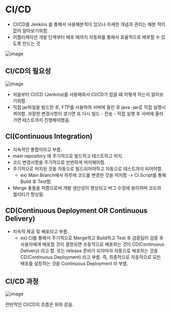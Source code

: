 # CI/CD

- CI/CD를 Jenkins 를 통해서 사용해본적이 있으나 자세한 개념과 관리는 해본 적이 없어 알아보기위함.
- 어플리케이션 개발 단계부터 배포 때까지 자동화를 통해서 효율적으로 배포할 수 있도록 만드는 것

![image](https://github.com/wltnthss/Skils/assets/60785586/03f57d77-395d-4d61-a609-c4f59408ce87)

## CI/CD의 필요성

![image](https://github.com/wltnthss/Skils/assets/60785586/79a40ac5-a95c-4252-80de-ac56945246ca)

* 처음부터 CI/CD (Jenkins)를 사용해와서 CI/CD가 없을 떄 어떻게 하는지 알아보기위함.
* 직접 jar파일을 빌드한 후, FTP를 사용하여 서버에 올린 후 java -jar로 직접 실행시켜야함. 자잘한 변경사항이 생기면 또 다시 빌드 - 전송 - 직접 실행 후 서버에 올라가면 테스트까지 진행해야했음.

## CI(Continuous Integration)

* 지속적인 통합이라고 부름.
* main repository 에 주기적으로 빌드하고 테스트하고 머지.
* 코드 변경사항을 주기적으로 빈번하게 머지해야함.
* 주기적으로 머지된 것을 자동으로 빌드되어야하고 자동으로 테스트까지 되어야함.
  * ex) Main Branch에서 하루에 코드를 변경한 것을 머지함 -> CI Script를 통해 Build 후 Test함.
* Merge 충돌을 피함으로써 개발 생산성이 향상되고 버그 수정에 용이하며 코드의 퀄리티가 향상됨.

## CD(Continuous Deployment OR Continuous Delivery)

* 지속적 제공 및 배포라고 부름.
  * ex) CI를 통해서 주기적으로 Merge하고 Build하고 Test 후 검증팀이 검증 후 사용자에게 배포할 것이 결정되면 수동적으로 배포하는 것이 CD(Continuous Delivery)
    라고 함. 또는 release 준비가 되자마자 자동으로 배포하는 것을 CD(Continuous Deployment) 라고 부름.
    즉, 최종적으로 자동적으로 모든 배포를 설정하는 것을 Continuous Deployment 라 부름.

## CI/CD 과정

![image](https://github.com/wltnthss/Skils/assets/60785586/e7a3c9dd-df87-419a-8fc7-97bea83f2e5c)

전반적인 CI/CD의 흐름은 위와 같음.

